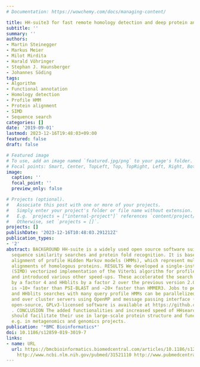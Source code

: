 ```yaml
---
# Documentation: https://wowchemy.com/docs/managing-content/

title: HH-suite3 for fast remote homology detection and deep protein annotation.
subtitle: ''
summary: ''
authors:
- Martin Steinegger
- Markus Meier
- Milot Mirdita
- Harald Vöhringer
- Stephan J. Haunsberger
- Johannes Söding
tags:
- Algorithm
- Functional annotation
- Homology detection
- Profile HMM
- Protein alignment
- SIMD
- Sequence search
categories: []
date: '2019-09-01'
lastmod: 2023-12-16T19:48:03+09:00
featured: false
draft: false

# Featured image
# To use, add an image named `featured.jpg/png` to your page's folder.
# Focal points: Smart, Center, TopLeft, Top, TopRight, Left, Right, BottomLeft, Bottom, BottomRight.
image:
  caption: ''
  focal_point: ''
  preview_only: false

# Projects (optional).
#   Associate this post with one or more of your projects.
#   Simply enter your project's folder or file name without extension.
#   E.g. `projects = ["internal-project"]` references `content/project/deep-learning/index.md`.
#   Otherwise, set `projects = []`.
projects: []
publishDate: '2023-12-16T10:48:03.291212Z'
publication_types:
- '2'
abstract: BACKGROUND HH-suite is a widely used open source software suite for sensitive
  sequence similarity searches and protein fold recognition. It is based on pairwise
  alignment of profile Hidden Markov models (HMMs), which represent multiple sequence
  alignments of homologous proteins. RESULTS We developed a single-instruction multiple-data
  (SIMD) vectorized implementation of the Viterbi algorithm for profile HMM alignment
  and introduced various other speed-ups. These accelerated the search methods HHsearch
  by a factor 4 and HHblits by a factor 2 over the previous version 2.0.16. HHblits3
  is ∼10× faster than PSI-BLAST and ∼20× faster than HMMER3. Jobs to perform HHsearch
  and HHblits searches with many query profile HMMs can be parallelized over cores
  and over cluster servers using OpenMP and message passing interface (MPI). The free,
  open-source, GPLv3-licensed software is available at https://github.com/soedinglab/hh-suite
  . CONCLUSION The added functionalities and increased speed of HHsearch and HHblits
  should facilitate their use in large-scale protein structure and function prediction,
  e.g. in metagenomics and genomics projects.
publication: '*BMC Bioinformatics*'
doi: 10.1186/s12859-019-3019-7
links:
- name: URL
  url: https://bmcbioinformatics.biomedcentral.com/articles/10.1186/s12859-019-3019-7
    http://www.ncbi.nlm.nih.gov/pubmed/31521110 http://www.pubmedcentral.nih.gov/articlerender.fcgi?artid=PMC6744700
---
```

